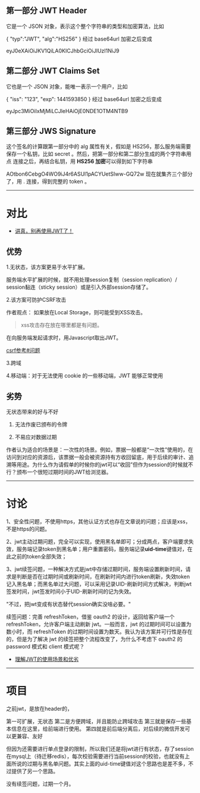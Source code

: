 ## 第一部分 JWT Header
它是一个 JSON 对象，表示这个整个字符串的类型和加密算法，比如

{
  "typ":"JWT",
  "alg":"HS256"
}
经过 base64url 加密之后变成

eyJ0eXAiOiJKV1QiLA0KICJhbGciOiJIUzI1NiJ9


## 第二部分 JWT Claims Set
它也是一个 JSON 对象，能唯一表示一个用户，比如

{
  "iss": "123",
  "exp": 1441593850
}
经过 base64url 加密之后变成

eyJpc3MiOiIxMjMiLCJleHAiOjE0NDE1OTM4NTB9

## 第三部分 JWS Signature
这个签名的计算跟第一部分中的 alg 属性有关，假如是 HS256，那么服务端需要保存一个私钥，比如 secret 。然后，把第一部分和第二部分生成的两个字符串用 点 连接之后，再结合私钥，用 **HS256 加密**可以得到如下字符串

AOtbon6CebgO4WO9iJ4r6ASUl1pACYUetSIww-GQ72w
现在就集齐三个部分了，用 . 连接，得到完整的 token 。


---
# 对比

- [讲真，别再使用JWT了！](https://juejin.im/entry/5993a030f265da24941202c2)


## 优势

1.无状态，该方案更易于水平扩展。

服务端水平扩展的时候，就不用处理session复制（session replication）/ session黏连（sticky session）或是引入外部session存储了。

2.该方案可防护CSRF攻击

作者观点： 如果放在Local Storage，则可能受到XSS攻击。
> xss攻击存在放在哪里都是有问题。

在向服务端发起请求时，用Javascript取出JWT。

[csrf参考#问题](./csrf.md)

3.跨域

4.移动端：对于无法使用 cookie 的一些移动端，JWT 能够正常使用


## 劣势

无状态带来的好与不好

1. 无法作废已颁布的令牌

2. 不易应对数据过期

作者认为适合的场景是：一次性的场景。例如，票据一般都是“一次性”使用的，在访问到对应的资源后，该票据一般会被资源持有方收回留底，用于后续的审计、追溯等用途。为什么作为请假单的时候你的jwt可以“收回”但作为session的时候就不行？颁布一个很短过期时间的JWT给浏览器。

---

# 讨论
1、安全性问题，不使用https，其他认证方式也存在文章说的问题；应该是xss，不是https的问题。

2、jwt主动过期问题，完全可以实现，使用黑名单即可；分成两点，客户端要求失效，服务端记录token到黑名单；用户重置密码，服务端记录**uid-time**键值对，在此之前的token全部失效；

3、jwt续签问题，一种解决方式是jwt中存储过期时间，服务端设置刷新时间，请求是判断是否在过期时间或刷新时间，在刷新时间内进行token刷新，失效token记入黑名单；而黑名单过大问题，可以采用记录UID-刷新时间方式解决，判断jwt签发时间，jwt签发时间小于UID-刷新时间的记为失效。

"不过，把jwt变成有状态替代session确实没啥必要。"


续签问题：完善 refreshToken，借鉴 oauth2 的设计，返回给客户端一个 refreshToken，允许客户端主动刷新 jwt。一般而言，jwt 的过期时间可以设置为数小时，而 refreshToken 的过期时间设置为数天。我认为该方案并可行性是存在的，但是为了解决 jwt 的续签把整个流程改变了，为什么不考虑下 oauth2 的 password 模式和 client 模式呢？

- [理解JWT的使用场景和优劣](http://blog.didispace.com/learn-how-to-use-jwt-xjf/)

---

# 项目
之前jwt，是放在header的，

第一可扩展，无状态
第二是方便跨域，并且能防止跨域攻击
第三就是保存一些基本信息在这里，给前端进行使用。
第四就是前后端分离后，对后续的微信开发可以更兼容、友好


但因为还需要进行单点登录的限制，所以我们还是将jwt进行有状态，存了session在mysql上（待迁移redis），每次校验需要进行当前session的校验，也就没有上面所说的过期与黑名单问题。其实上面的uid-time键值对这个思路也是差不多，不过提供了另一个思路。

没有续签问题，过期一个月。

